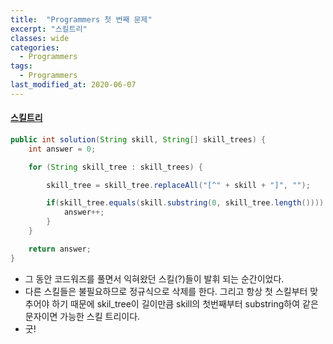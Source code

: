 ```yaml
---
title:  "Programmers 첫 번째 문제"
excerpt: "스킬트리"
classes: wide
categories:
  - Programmers
tags:
  - Programmers
last_modified_at: 2020-06-07
---
```


#### [스킬트리](https://programmers.co.kr/learn/courses/30/lessons/49993)

```java
public int solution(String skill, String[] skill_trees) {
    int answer = 0;

    for (String skill_tree : skill_trees) {

        skill_tree = skill_tree.replaceAll("[^" + skill + "]", "");

        if(skill_tree.equals(skill.substring(0, skill_tree.length()))) {
            answer++;
        }
    }

    return answer;
}
```

* 그 동안 코드워즈를 풀면서 익혀왔던 스킬(?)들이 발휘 되는 순간이었다.
* 다른 스킬들은 불필요하므로 정규식으로 삭제를 한다. 그리고 항상 첫 스킬부터 맞추어야 하기 때문에 skil_tree이 길이만큼 skill의 첫번째부터 substring하여 같은 문자이면 가능한 스킬 트리이다.
* 굿!
